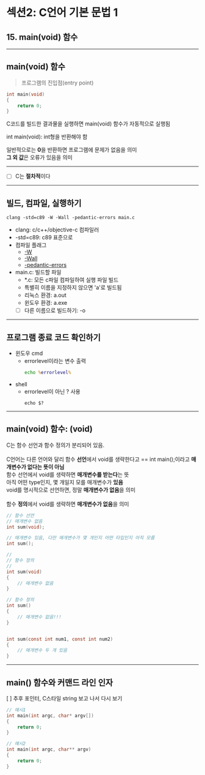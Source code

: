 # 섹션2: C언어 기본 문법 1
## 15. main(void) 함수
<hr>

## main(void) 함수
> 프로그램의 진입점(entry point)
```C
int main(void)
{
    return 0;
}
```

C코드를 빌드한 결과물을 실행하면 main(void) 함수가 자동적으로 실행됨<br>

int main(void): int형을 반환해야 함<br>


일반적으로는 **0**을 반환하면 프로그램에 문제가 없음을 의미<br>
**그 외 값**은 오류가 있음을 의미
<hr>

* [ ] C는 **절차적**이다

<hr>

## 빌드, 컴파일, 실행하기
```shell
clang -std=c89 -W -Wall -pedantic-errors main.c
```
* clang: c/c++/objective-c 컴파일러
* -std=c89:
c89 표준으로
* 컴파일 플래그
  * [-W](https://releases.llvm.org/6.0.0/tools/clang/docs/DiagnosticsReference.html#w)
  * [-Wall](https://releases.llvm.org/6.0.0/tools/clang/docs/DiagnosticsReference.html#wall)
  * [-pedantic-errors](https://clang.llvm.org/docs/UsersManual.html#cmdoption-pedantic-errors)
* main.c: 빌드할 파일
  * *.c: 모든 c파일 컴파일하여 실행 파일 빌드
  * 특별히 이름을 지정하지 않으면 'a'로 빌드됨
  * 리눅스 환경: a.out
  * 윈도우 환경: a.exe
  * [ ] 다른 이름으로 빌드하기: -o

<hr>

## 프로그램 종료 코드 확인하기

* 윈도우 cmd
  * errorlevel이라는 변수 출력
    ```cmd
    echo %errorlevel%
    ```
* shell
  * errorlevel이 아닌 ? 사용
    ```shell
    echo $?
    ```
<hr>

## main(void) 함수: (**void**)
C는 함수 선언과 함수 정의가 분리되어 있음.<br><br>
C언어는 다른 언어와 달리 함수 **선언**에서 void를 생략한다고 == int main();이라고  **매개변수가 없다는 뜻이 아님** <br>
함수 선언에서 void를 생략하면 **매개변수를 받는다**는 뜻 <br>
아직 어떤 type인지, 몇 개일지 모를 매개변수가 **있음**<br>
void를 명시적으로 선언하면, 정말 **매개변수가 없음**을 의미 <br><br>
함수 **정의**에서 void를 생략하면 **매개변수가 없음**을 의미<br>

```c
// 함수 선언
// 매개변수 없음
int sum(void);

// 매개변수 있음, 다만 매개변수가 몇 개인지 어떤 타입인지 아직 모름
int sum();

//
// 함수 정의
// 
int sum(void)
{
    // 매개변수 없음
}

// 함수 정의
int sum()
{
    // 매개변수 없음!!!
}


int sum(const int num1, const int num2)
{
    // 매개변수 두 개 있음
}
```
<hr>

## main() 함수와 커맨드 라인 인자
[ ] 추후 포인터, C스타일 string 보고 나서 다시 보기
```c
// 예시1
int main(int argc, char* argv[])
{
    return 0;
}

// 예시2
int main(int argc, char** argv)
{
    return 0;
}
```